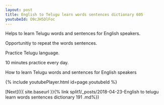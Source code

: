 ```yaml
---
layout: post
title: English to Telugu learn words sentences dictionary 605 
youtubeId: O9cJH5DlFoc
---
```

 
 
Helps to learn Telugu words and sentences for English speakers.

Opportunitiy to repeat the words sentences. 

Practice Telugu language. 
 
10 minutes practice every day. 
 
How to learn Telugu words and sentences for English speakers 
 
{% include youtubePlayer.html id=page.youtubeId %}
 
 
[Next]({{ site.baseurl }}{% link  split1/_posts/2018-04-23-English to telugu learn words sentences dictionary 191 .md%})
 
